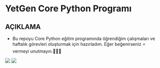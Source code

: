 # YetGen Core Python Programı

## AÇIKLAMA
- Bu repoyu Core Python eğitim programında öğrendiğim çalışmaları ve haftalık görevleri oluşturmak için hazırladım. Eğer beğenirseniz ⭐️ vermeyi unutmayın.🚀🚀🚀

<img src="https://yetkingencler.com/wp-content/uploads/2021/12/jump.png">
<img src="(https://www.google.com/url?sa=i&url=https%3A%2F%2Fstemettes.org%2Fzine%2Farticles%2Fis-it-risky-learning-to-code-on-the-job%2F&psig=AOvVaw3a1OzhEGfxnPehMfKxwzvT&ust=1728648228623000&source=images&cd=vfe&opi=89978449&ved=0CBMQjRxqFwoTCNCA5M7ig4kDFQAAAAAdAAAAABAE)">
